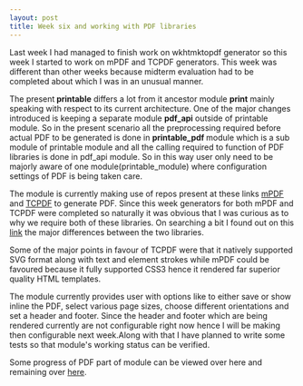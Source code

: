 ```yaml
---
layout: post
title: Week six and working with PDF libraries
---
```


Last week I had managed to finish work on wkhtmktopdf generator so this week I started to work on mPDF and TCPDF generators. This week was different than other weeks because midterm evaluation had to be completed about which I was in an unusual manner.

The present<strong> printable</strong> differs a lot from it ancestor module <strong>print</strong> mainly speaking with respect to its current architecture. One of the major changes introduced is keeping a separate module <strong>pdf_api</strong> outside of printable module. So in the present scenario all the preprocessing required before actual PDF to be generated is done in <strong>printable_pdf </strong>module which is a sub module of printable module and all the calling required to function of PDF libraries is done in pdf_api module. So in this way user only need to be majorly aware of one module(printable_module) where configuration settings of PDF is being taken care.

The module is currently making use of repos present at these links <a href="https://github.com/kartik-v/mpdf">mPDF</a> and <a href="https://github.com/tecnickcom/TCPDF">TCPDF</a> to generate PDF. Since this week generators for both mPDF and TCPDF were completed so naturally it was obvious that I was curious as to why we require both of these libraries. On searching a bit I found out on this <a href="http://stackoverflow.com/questions/28696251/why-tcpdf-instead-of-mpdf">link</a> the major differences between the two libraries.

Some of the major points in favour of TCPDF were that it natively supported SVG format along with text and element strokes while mPDF could be favoured because it fully supported CSS3 hence it rendered far superior quality HTML templates.

The module currently provides user with options like to either save or show inline the PDF, select various page sizes, choose different orientations and set a header and footer. Since the header and footer which are being rendered currently are not configurable right now hence I will be making then configurable next week.Along with that I have planned to write some tests so that module's working status can be verified.     

Some progress of PDF part of  module can be viewed over <a href="https://github.com/zealfire/pdf_api" style="text-decoration:none;" target="_blank">here</a> and remaining over <a href="https://github.com/zealfire/printable/tree/pdf">here</a>. 